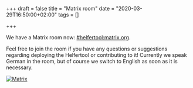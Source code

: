 +++
draft = false
title = "Matrix room"
date = "2020-03-29T16:50:00+02:00"
tags = []

+++

We have a Matrix room now: [#helfertool:matrix.org](https://matrix.to/#/#helfertool:matrix.org).

Feel free to join the room if you have any questions or suggestions regarding deploying the Helfertool or contributing to it!
Currently we speak German in the room, but of course we switch to English as soon as it is necessary.

[![Matrix](/img/matrix-badge.svg)](https://matrix.to/#/#helfertool:matrix.org)

<!--more-->
